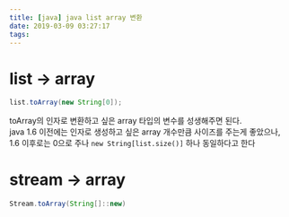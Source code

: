```yaml
---
title: [java] java list array 변환
date: 2019-03-09 03:27:17
tags:
---
```


# list -> array
```java
list.toArray(new String[0]);
```
toArray의 인자로 변환하고 싶은 array 타입의 변수를 성생해주면 된다.  
java 1.6 이전에는 인자로 생성하고 싶은 array 개수만큼 사이즈를 주는게 좋았으나,  
1.6 이후로는 0으로 주나 `new String[list.size()]` 하나 동일하다고 한다  

# stream -> array
```java
Stream.toArray(String[]::new)
```

<!-- more -->